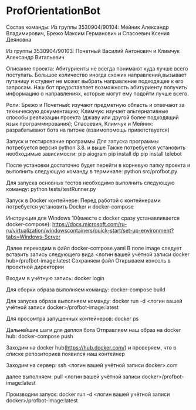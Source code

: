 # ProfOrientationBot
Состав команды: 
Из группы 3530904/90104: Мейник Александр Владимирович, Брежо Максим Германович и Спасоевич Ксения Деяновна 

Из группы 3530904/90103: Почетный Василий Антонович и Климчук Александр Витальевич

Описание проекта: 
Абитуриенты не всегда понимают куда лучше всего поступать.
Большое количество иногда схожих направлений,вызывает путаницу и студент не может выбрать направление подходящее к его запросам.
Наш бот предоставляет возможность абитуриенту получить информацию о направлениях, которые могут ему подойти лучше всего.  


Роли:
Брежо и Почетный: изучают предметную область и отвечают за техническую документацию;
Климчук: изучает альтернативные способы реализации проекта (джаву или другой более подходящий язык программирования);
Спасоевич, Климчук и Мейник: разрабатывают бота на питоне (взаимопомощь приветствуется)



Запуск и тестирование программы
Для запуска программы потребуется версия python  3.8. и выше
Также потребуется установить необходимые зависимости:
pip aiogram
pip install dp
pip install telebot

После установки достаточно будет перейти в корневую папку проекта и выполнить следующую команду в терминале:
python src/profbot.py

Для запуска основных тестов необходимо выполнить следующую команду:
python tests/testRunner.py

Запуск в Docker контейнере:
Перед работой с контейнерами потребуется установить Docker и docker-compose

Инструкция для Windows 10(вместе с docker сразу устанавливается docker-compose):
https://docs.microsoft.com/ru-ru/virtualization/windowscontainers/quick-start/set-up-environment?tabs=Windows-Server


Далее переходим в файл docker-compose.yaml
В поле image следует вставить запись следующего вида <логин вашей учётной записи docker hub>/profbot-image:latest
Сохраняем файл
Открываем консоль в проектной директории 

Входим в учётную запись:
docker login 

Для сборки образа выполняем команду:
docker-compose build

Для запуска образа выполняем команду:
docker run -d <логин вашей учётной записи docker>/profbot-image:latest

Для просомтра запущенных контейнеров:
docker ps 

Дальнейшие шаги для деплоя бота
Отправляем наш образ на docker hub:
docker-compose push

Заходим на docker hub(https://hub.docker.com/) и проверяем, что в списке репозиториев появился наш контейнер

Заходим на сервер:
ssh <логин вашей учётной записи docker>.com

далее выполняем:
pull <логин вашей учётной записи docker>/profbot-image:latest

Производим запуск:
docker run -d <логин вашей учётной записи docker>/profbot-image:latest
